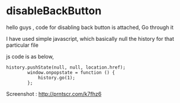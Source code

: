 # disableBackButton
hello guys , code for disabling back button is attached, Go through it

I have used simple javascript, which basically null the history for that particular file

js code is as below, 
```
history.pushState(null, null, location.href);
	    window.onpopstate = function () {
	        history.go(1);
	    };
```
Screenshot : 
      http://prntscr.com/k7fhz6
      
